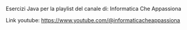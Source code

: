 Esercizi Java per la playlist del canale di: Informatica Che Appassiona

Link youtube: https://www.youtube.com/@informaticacheappassiona
